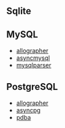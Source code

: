## Sqlite
## MySQL
- [allographer](https://github.com/itsumura-h/nim-allographer)
- [asyncmysql](https://github.com/tulayang/asyncmysql)
- [mysqlparser](https://github.com/tulayang/mysqlparser)
<!-- - [nim-asyncmysql](https://github.com/wiml/nim-asyncmysql) -->

## PostgreSQL
- [allographer](https://github.com/itsumura-h/nim-allographer)
- [asyncpg](https://github.com/cheatfate/asyncpg)
- [pdba](https://github.com/misebox/pdba)
<!-- - [postgres](https://github.com/euantorano/postgres.nim) -->
